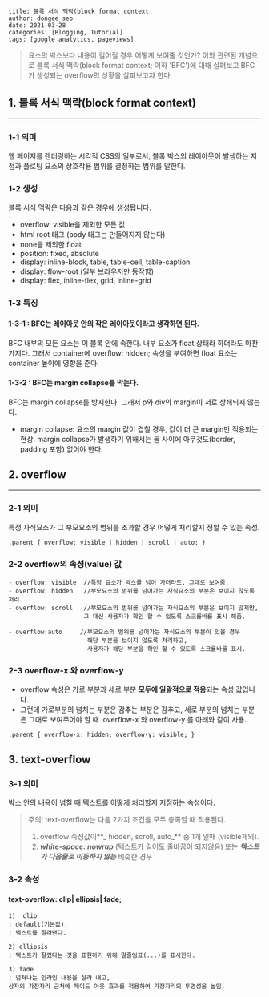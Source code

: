 ```
title: 블록 서식 맥락(block format context
author: dongee_seo
date: 2021-03-28
categories: [Blogging, Tutorial]
tags: [google analytics, pageviews]
```

> 요소의 박스보다 내용이 길어질 경우 어떻게 보여줄 것인가?
> 이와 관련된 개념으로 블록 서식 맥락(block format context; 이하 'BFC')에 대해 살펴보고
> BFC가 생성되는 overflow의 상황을 살펴보고자 한다.

## 1. 블록 서식 맥락(block format context)

---

### 1-1 의미

웹 페이지를 렌더링하는 시각적 CSS의 일부로서, 블록 박스의 레이아웃이 발생하는 지점과 플로팅 요소의 상호작용 범위를 결정하는 범위를 말한다.

### 1-2 생성

블록 서식 맥락은 다음과 같은 경우에 생성됩니다.

- overflow: visible을 제외한 모든 값
- html root 태그 (body 태그는 만들어지지 않는다)
- none을 제외한 float
- position: fixed, absolute
- display: inline-block, table, table-cell, table-caption
- display: flow-root (일부 브라우저만 동작함)
- display: flex, inline-flex, grid, inline-grid

### 1-3 특징

#### 1-3-1 : BFC는 레이아웃 안의 작은 레이아웃이라고 생각하면 된다.

BFC 내부의 모든 요소는 이 블록 안에 속한다. 내부 요소가 float 상태라 하더라도 마찬가지다. 그래서 container에 overflow: hidden; 속성을 부여하면 float 요소는 container 높이에 영향을 준다.

#### 1-3-2 : BFC는 margin collapse를 막는다.

BFC는 margin collapse를 방지한다. 그래서 p와 div의 margin이 서로 상쇄되지 않는다.

- margin collapse: 요소의 margin 값이 겹칠 경우, 값이 더 큰 margin만 적용되는 현상. margin collapse가 발생하기 위해서는 둘 사이에 아무것도(border, padding 포함) 없어야 한다.

## 2. overflow

---

### 2-1 의미

특정 자식요소가 그 부모요소의 범위를 초과할 경우 어떻게 처리할지 정할 수 있는 속성.

```null
.parent { overflow: visible | hidden | scroll | auto; }
```

### 2-2 overflow의 속성(value) 값

```null
- overflow: visible  //특정 요소가 박스를 넘어 가더라도, 그대로 보여줌.
- overflow: hidden   //부모요소의 범위를 넘어가는 자식요소의 부분은 보이지 않도록 처리.
- overflow: scroll   //부모요소의 범위를 넘어가는 자식요소의 부분은 보이지 않지만,
                     그 대신 사용자가 확인 할 수 있도록 스크롤바를 표시 해줌.

- overflow:auto     //부모요소의 범위를 넘어가는 자식요소의 부분이 있을 경우
                      해당 부분을 보이지 않도록 처리하고,
                      사용자가 해당 부분을 확인 할 수 있도록 스크롤바를 표시.
```

### 2-3 overflow-x 와 overflow-y

- overflow 속성은 가로 부분과 세로 부분 **모두에 일괄적으로 적용**되는 속성 값입니다.
- 그런데 가로부분의 넘치는 부분은 감추는 부분은 감추고,
  세로 부분의 넘치는 부분은 그대로 보여주어야 할 때
  :overflow-x 와 overflow-y 를 아래와 같이 사용.

```null
.parent { overflow-x: hidden; overflow-y: visible; }
```

## 3. text-overflow

### 3-1 의미

박스 안의 내용이 넘칠 때 텍스트를 어떻게 처리할지 지정하는 속성이다.

> 주의! text-overflow는 다음 2가지 조건을 모두 충족할 때 적용된다.
>
> 1. overflow 속성값이**_ hidden, scroll, auto_** 중 1개 일때 (visible제외).
> 2. **_white-space: nowrap_** (텍스트가 길어도 줄바꿈이 되지않음) 또는 **_텍스트가 다음줄로 이동하지 않는_** 비슷한 경우

### 3-2 속성

#### text-overflow: clip| ellipsis| fade;

```null
1)  clip
: default(기본값).
: 텍스트를 잘라낸다.

2) ellipsis
: 텍스트가 잘렸다는 것을 표현하기 위해 말줄임표(...)를 표시한다.

3) fade
: 넘쳐나는 인라인 내용을 잘라 내고,
상자의 가장자리 근처에 페이드 아웃 효과를 적용하여 가장자리의 투명성을 높임.
```
